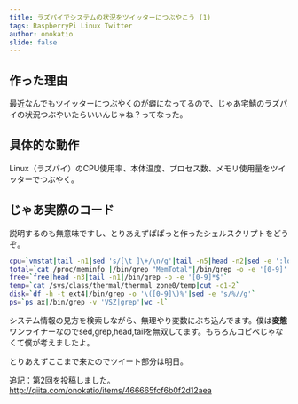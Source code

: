 ```yaml
---
title: ラズパイでシステムの状況をツイッターにつぶやこう (1)
tags: RaspberryPi Linux Twitter
author: onokatio
slide: false
---
```

## 作った理由
最近なんでもツイッターにつぶやくのが癖になってるので、じゃあ宅鯖のラズパイの状況つぶやいたらいいんじゃね？ってなった。

## 具体的な動作
Linux（ラズパイ）のCPU使用率、本体温度、プロセス数、メモリ使用量をツイッターでつぶやく。

## じゃあ実際のコード
説明するのも無意味ですし、とりあえずぱぱっと作ったシェルスクリプトをどうぞ。

```bash:test.sh
cpu=`vmstat|tail -n1|sed 's/[\t ]\+/\n/g'|tail -n5|head -n2|sed -e ':loop; N; $!b loop; ;s/\n/+/g'|bc`
total=`cat /proc/meminfo |/bin/grep "MemTotal"|/bin/grep -o -e '[0-9]'|sed -e ':loop; N; $!b loop; ;s/\n//g'`
free=`free|head -n3|tail -n1|/bin/grep -o -e '[0-9]*$'`
temp=`cat /sys/class/thermal/thermal_zone0/temp|cut -c1-2`
disk=`df -h -t ext4|/bin/grep -o '\([0-9]\)%'|sed -e 's/%//g'`
ps=`ps ax|/bin/grep -v 'VSZ|grep'|wc -l`

```
システム情報の見方を検索しながら、無理やり変数にぶち込んでます。僕は~~**変態**~~ワンライナーなのでsed,grep,head,tailを無双してます。もちろんコピペじゃなくて僕が考えましたよ。

とりあえずここまで来たのでツイート部分は明日。

追記：第2回を投稿しました。
http://qiita.com/onokatio/items/466665fcf6b0f2d12aea

